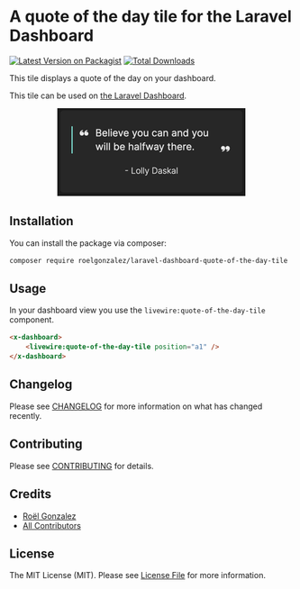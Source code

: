 # A quote of the day tile for the Laravel Dashboard

[![Latest Version on Packagist](https://img.shields.io/packagist/v/roelgonzalez/laravel-dashboard-quote-of-the-day-tile.svg?style=flat-square)](https://packagist.org/packages/roelgonzalez/:package_name)
[![Total Downloads](https://img.shields.io/packagist/dt/roelgonzalez/laravel-dashboard-quote-of-the-day-tile.svg?style=flat-square)](https://packagist.org/packages/roelgonzalez/:package_name)

This tile displays a quote of the day on your dashboard.

This tile can be used on [the Laravel Dashboard](https://docs.spatie.be/laravel-dashboard).

<p align="center"><img src="art/img.png" alt="Screenshot of Quote of the Day Tile"></p>

## Installation

You can install the package via composer:

```bash
composer require roelgonzalez/laravel-dashboard-quote-of-the-day-tile
```

## Usage

In your dashboard view you use the `livewire:quote-of-the-day-tile` component.

```html
<x-dashboard>
    <livewire:quote-of-the-day-tile position="a1" />
</x-dashboard>
```

## Changelog

Please see [CHANGELOG](CHANGELOG.md) for more information on what has changed recently.

## Contributing

Please see [CONTRIBUTING](https://github.com/spatie/.github/blob/main/CONTRIBUTING.md) for details.

## Credits

- [Roël Gonzalez](https://github.com/roelgonzalez)
- [All Contributors](../../contributors)

## License

The MIT License (MIT). Please see [License File](LICENSE.md) for more information.
